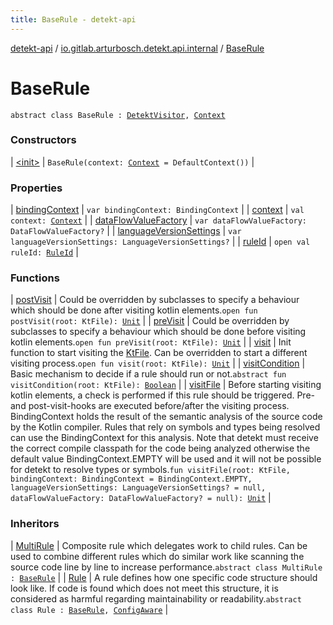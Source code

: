 ```yaml
---
title: BaseRule - detekt-api
---
```


[detekt-api](../../index.html) / [io.gitlab.arturbosch.detekt.api.internal](../index.html) / [BaseRule](./index.html)

# BaseRule

`abstract class BaseRule : `[`DetektVisitor`](../../io.gitlab.arturbosch.detekt.api/-detekt-visitor/index.html)`, `[`Context`](../../io.gitlab.arturbosch.detekt.api/-context/index.html)

### Constructors

| [&lt;init&gt;](-init-.html) | `BaseRule(context: `[`Context`](../../io.gitlab.arturbosch.detekt.api/-context/index.html)` = DefaultContext())` |

### Properties

| [bindingContext](binding-context.html) | `var bindingContext: BindingContext` |
| [context](context.html) | `val context: `[`Context`](../../io.gitlab.arturbosch.detekt.api/-context/index.html) |
| [dataFlowValueFactory](data-flow-value-factory.html) | `var dataFlowValueFactory: DataFlowValueFactory?` |
| [languageVersionSettings](language-version-settings.html) | `var languageVersionSettings: LanguageVersionSettings?` |
| [ruleId](rule-id.html) | `open val ruleId: `[`RuleId`](../../io.gitlab.arturbosch.detekt.api/-rule-id.html) |

### Functions

| [postVisit](post-visit.html) | Could be overridden by subclasses to specify a behaviour which should be done after visiting kotlin elements.`open fun postVisit(root: KtFile): `[`Unit`](https://kotlinlang.org/api/latest/jvm/stdlib/kotlin/-unit/index.html) |
| [preVisit](pre-visit.html) | Could be overridden by subclasses to specify a behaviour which should be done before visiting kotlin elements.`open fun preVisit(root: KtFile): `[`Unit`](https://kotlinlang.org/api/latest/jvm/stdlib/kotlin/-unit/index.html) |
| [visit](visit.html) | Init function to start visiting the [KtFile](#). Can be overridden to start a different visiting process.`open fun visit(root: KtFile): `[`Unit`](https://kotlinlang.org/api/latest/jvm/stdlib/kotlin/-unit/index.html) |
| [visitCondition](visit-condition.html) | Basic mechanism to decide if a rule should run or not.`abstract fun visitCondition(root: KtFile): `[`Boolean`](https://kotlinlang.org/api/latest/jvm/stdlib/kotlin/-boolean/index.html) |
| [visitFile](visit-file.html) | Before starting visiting kotlin elements, a check is performed if this rule should be triggered. Pre- and post-visit-hooks are executed before/after the visiting process. BindingContext holds the result of the semantic analysis of the source code by the Kotlin compiler. Rules that rely on symbols and types being resolved can use the BindingContext for this analysis. Note that detekt must receive the correct compile classpath for the code being analyzed otherwise the default value BindingContext.EMPTY will be used and it will not be possible for detekt to resolve types or symbols.`fun visitFile(root: KtFile, bindingContext: BindingContext = BindingContext.EMPTY, languageVersionSettings: LanguageVersionSettings? = null, dataFlowValueFactory: DataFlowValueFactory? = null): `[`Unit`](https://kotlinlang.org/api/latest/jvm/stdlib/kotlin/-unit/index.html) |

### Inheritors

| [MultiRule](../../io.gitlab.arturbosch.detekt.api/-multi-rule/index.html) | Composite rule which delegates work to child rules. Can be used to combine different rules which do similar work like scanning the source code line by line to increase performance.`abstract class MultiRule : `[`BaseRule`](./index.html) |
| [Rule](../../io.gitlab.arturbosch.detekt.api/-rule/index.html) | A rule defines how one specific code structure should look like. If code is found which does not meet this structure, it is considered as harmful regarding maintainability or readability.`abstract class Rule : `[`BaseRule`](./index.html)`, `[`ConfigAware`](../../io.gitlab.arturbosch.detekt.api/-config-aware/index.html) |

